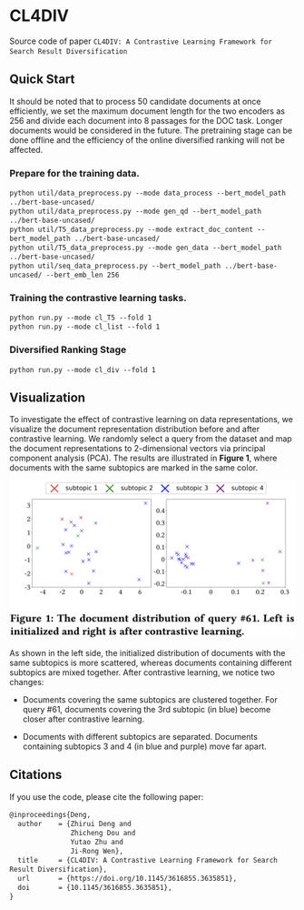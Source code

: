 # CL4DIV
Source code of paper ```CL4DIV: A Contrastive Learning Framework for Search Result Diversification```

## Quick Start
It should be noted that to process 50 candidate documents at once efficiently, we set the maximum document length for the two encoders as 256 and divide each document into 8 passages for the DOC task. Longer documents would be considered in the future. The pretraining stage can be done offline and the efficiency of the online diversified ranking will not be affected. 
### Prepare for the training data. 
```
python util/data_preprocess.py --mode data_process --bert_model_path ../bert-base-uncased/
python util/data_preprocess.py --mode gen_qd --bert_model_path ../bert-base-uncased/
python util/T5_data_preprocess.py --mode extract_doc_content --bert_model_path ../bert-base-uncased/
python util/T5_data_preprocess.py --mode gen_data --bert_model_path ../bert-base-uncased/
python util/seq_data_preprocess.py --bert_model_path ../bert-base-uncased/ --bert_emb_len 256
```

### Training the contrastive learning tasks. 
```
python run.py --mode cl_T5 --fold 1
python run.py --mode cl_list --fold 1
```

### Diversified Ranking Stage
```
python run.py --mode cl_div --fold 1
```

## Visualization
To investigate the effect of contrastive learning on data representations, we visualize the document representation distribution before and after contrastive learning. We randomly select a query from the dataset and map the document representations to 2-dimensional vectors via principal component analysis (PCA). The results are illustrated in **Figure 1**, where documents with the same subtopics are marked in the same color. 

![image text](https://github.com/DengZhirui/CL4DIV/blob/master/visual_query_61.png)

As shown in the left side, the initialized distribution of documents with the same subtopics is more scattered, whereas documents containing different subtopics are mixed together. After contrastive learning, we notice two changes: 

* Documents covering the same subtopics are clustered together. For query \#61, documents covering the 3rd subtopic (in blue) become closer after contrastive learning. 

* Documents with different subtopics are separated. Documents containing subtopics 3 and 4 (in blue and purple) move far apart. 

## Citations
If you use the code, please cite the following paper:

```
@inproceedings{Deng,
  author    = {Zhirui Deng and
               Zhicheng Dou and
               Yutao Zhu and
               Ji-Rong Wen},
  title     = {CL4DIV: A Contrastive Learning Framework for Search Result Diversification},
  url       = {https://doi.org/10.1145/3616855.3635851},
  doi       = {10.1145/3616855.3635851},
}

```
